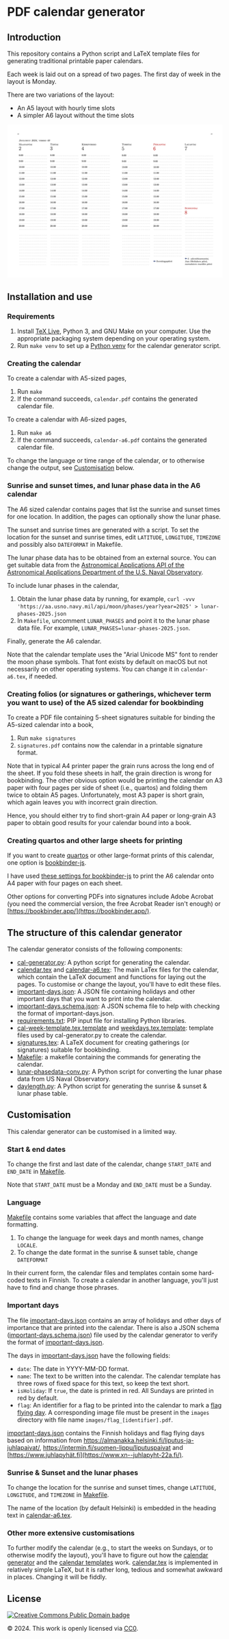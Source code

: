 # PDF calendar generator

## Introduction

This repository contains a Python script and LaTeX template files for
generating traditional printable paper calendars.

Each week is laid out on a spread of two pages. The first day of
week in the layout is Monday.

There are two variations of the layout:

 * An A5 layout with hourly time slots
 * A simpler A6 layout without the time slots

[![Sample spread of the calendar](readme-images/sample-spread.png)](readme-images/sample-spread.pdf)

## Installation and use

### Requirements

1. Install [TeX Live](https://tug.org/texlive/), Python 3, and GNU Make on your computer. Use the appropriate packaging system depending on your operating system.
1. Run `make venv` to set up a [Python venv](https://docs.python.org/3/library/venv.html) for the calendar generator script.

### Creating the calendar

To create a calendar with A5-sized pages,

1. Run `make`
1. If the command succeeds, `calendar.pdf` contains the generated calendar file.

To create a calendar with A6-sized pages,

1. Run `make a6`
1. If the command succeeds, `calendar-a6.pdf` contains the generated calendar file.

To change the language or time range of the calendar, or to otherwise change the output, see [Customisation](#Customisation) below.

### Sunrise and sunset times, and lunar phase data in the A6 calendar

The A6 sized calendar contains pages that list the sunrise and sunset
times for one location. In addition, the pages can optionally show the
lunar phase.

The sunset and sunrise times are generated with a script. To set the
location for the sunset and sunrise times, edit `LATITUDE`,
`LONGITUDE`, `TIMEZONE` and possibly also `DATEFORMAT` in Makefile.

The lunar phase data has to be obtained from an external
source. You can get suitable data from the [Astronomical Applications API of the
Astronomical Applications Department of the U.S. Naval
Observatory](https://aa.usno.navy.mil/data/api).

To include lunar phases in the calendar,

1. Obtain the lunar phase data by running, for example, `curl -vvv 'https://aa.usno.navy.mil/api/moon/phases/year?year=2025' > lunar-phases-2025.json`
1. In `Makefile`, uncomment `LUNAR_PHASES` and point it to the lunar phase data file. For example, `LUNAR_PHASES=lunar-phases-2025.json`.

Finally, generate the A6 calendar.

Note that the calendar template uses the "Arial Unicode MS" font to
render the moon phase symbols. That font exists by default on macOS
but not necessarily on other operating systems. You can change it
in `calendar-a6.tex`, if needed.

### Creating folios (or signatures or gatherings, whichever term you want to use) of the A5 sized calendar for bookbinding

To create a PDF file containing 5-sheet signatures suitable for binding the A5-sized calendar into a book,

1. Run `make signatures`
2. `signatures.pdf` contains now the calendar in a printable signature format.

Note that in typical A4 printer paper the grain runs across the long
end of the sheet. If you fold these sheets in half, the grain
direction is wrong for bookbinding. The other obvious option would be
printing the calendar on A3 paper with four pages per side of sheet
(i.e., quartos) and folding them twice to obtain A5 pages.
Unfortunately, most A3 paper is short grain, which again leaves you
with incorrect grain direction.

Hence, you should either try to find short-grain A4 paper or
long-grain A3 paper to obtain good results for your calendar bound
into a book.

### Creating quartos and other large sheets for printing

If you want to create [quartos](https://en.wikipedia.org/wiki/Quarto)
or other large-format prints of this calendar, one option is
[bookbinder-js](https://momijizukamori.github.io/bookbinder-js).

I have used [these
settings for bookbinder-js](https://momijizukamori.github.io/bookbinder-js/?pageLayout=quarto&customSigLength=0&rotatePage=true&flyleafs=0&sigLength=3&printFile=aggregated&paperSize=A4)
to print the A6 calendar onto A4 paper with four pages on each sheet.

Other options for converting PDFs into signatures include Adobe
Acrobat (you need the commercial version, the free Acrobat Reader
isn't enough) or [https://bookbinder.app/](https://bookbinder.app/).

## The structure of this calendar generator

The calendar generator consists of the following components:

* [cal-generator.py](cal-generator.py): A python script for generating the calendar.
* [calendar.tex](calendar.tex) and [calendar-a6.tex](calendar-a6.tex): The main LaTex files for the calendar, which contain the LaTeX document and functions for laying out the pages. To customise or change the layout, you'll have to edit these files.
* [important-days.json](important-days.json): A JSON file containing holidays and other important days that you want to print into the calendar.
* [important-days.schema.json](important-days.schema.json): A JSON schema file to help with checking the format of important-days.json.
* [requirements.txt](requirements.txt): PIP input file for installing Python libraries.
* [cal-week-template.tex.template](cal-week-template.tex.template) and [weekdays.tex.template](weekdays.tex.template): template files used by cal-generator.py to create the calendar.
* [signatures.tex](signatures.tex): A LaTeX document for creating gatherings (or signatures) suitable for bookbinding.
* [Makefile](Makefile): a makefile containing the commands for generating the calendar.
* [lunar-phasedata-conv.py](lunar-phasedata-conv.py): A Python script for converting the lunar phase data from US Naval Observatory.
* [daylength.py](daylength.py): A Python script for generating the sunrise & sunset & lunar phase table.

## Customisation

This calendar generator can be customised in a limited way.

### Start & end dates

To change the first and last date of the calendar, change
`START_DATE` and `END_DATE` in [Makefile](Makefile).

Note that `START_DATE` must be a Monday and `END_DATE` must be a Sunday.

### Language

[Makefile](Makefile) contains some variables that affect the language
and date formatting.

1. To change the language for week days and month names, change `LOCALE`.
1. To change the date format in the sunrise & sunset table, change `DATEFORMAT`

In their current form, the calendar files and templates contain some
hard-coded texts in Finnish. To create a calendar in another language,
you'll just have to find and change those phrases.

### Important days

The file [important-days.json](important-days.json) contains an array
of holidays and other days of importance that are printed into the
calendar. There is also a JSON schema
([important-days.schema.json](important-days.schema.json)) file used
by the calendar generator to verify the format of
[important-days.json](important-days.json).

The days in [important-days.json](important-days.json) have the following fields:

* `date`: The date in YYYY-MM-DD format.
* `name`: The text to be written into the calendar. The calendar template has three rows of fixed space for this text, so keep the text short.
* `isHoliday`: If `true`, the date is printed in red. All Sundays are printed in red by default.
* `flag`: An identifier for a flag to be printed into the calendar to mark a [flag flying day](https://en.wikipedia.org/wiki/Flag_flying_day). A corresponding image file must be present in the `images` directory with file name `images/flag_[identifier].pdf`.

[important-days.json](important-days.json) contains the Finnish
holidays and flag flying days based on information from
<https://almanakka.helsinki.fi/liputus-ja-juhlapaivat/>,
<https://intermin.fi/suomen-lippu/liputuspaivat> and
[https://www.juhlapyhät.fi](https://www.xn--juhlapyht-22a.fi/).

### Sunrise & Sunset and the lunar phases

To change the location for the sunrise and sunset times, change
`LATITUDE`, `LONGITUDE`, and `TIMEZONE` in [Makefile](Makefile).

The name of the location (by default Helsinki) is embedded in the
heading text in [calendar-a6.tex](calendar-a6.tex).

### Other more extensive customisations

To further modify the calendar (e.g., to start the weeks on Sundays,
or to otherwise modify the layout), you'll have to figure out how the
[calendar generator](./cal-generator.py) and the [calendar
templates](./calendar.tex) work. [calendar.tex](calendar.tex) is
implemented in relatively simple LaTeX, but it is rather long, tedious
and somewhat awkward in places. Changing it will be fiddly.

## License

[![Creative Commons Public Domain
badge](readme-images/cc-publicdomain.svg)](https://creativecommons.org/publicdomain/zero/1.0/)

© 2024. This work is openly licensed via
[CC0](https://creativecommons.org/publicdomain/zero/1.0/).
